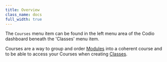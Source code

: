 ```yaml
---
title: Overview
class_name: docs
full_width: true
---
```


The `Courses` menu item can be found in the left menu area of the Codio dashboard beneath the 'Classes' menu item.

Courses are a way to group and order [Modules](/docs/dashboard/modules/) into a coherent course and to be able to access your Courses when creating [Classes](/docs/dashboard/classes/).